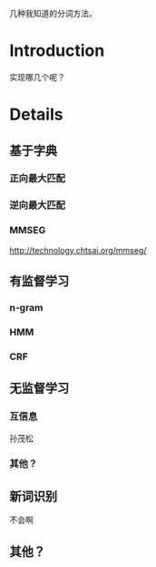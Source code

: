 几种我知道的分词方法。

# Introduction #

实现哪几个呢？


# Details #

## 基于字典 ##
### 正向最大匹配 ###
### 逆向最大匹配 ###
### MMSEG ###
http://technology.chtsai.org/mmseg/

## 有监督学习 ##
### n-gram ###
### HMM ###
### CRF ###

## 无监督学习 ##
### 互信息 ###
孙茂松
### 其他？ ###

## 新词识别 ##
不会啊

## 其他？ ##